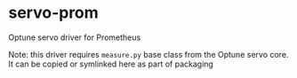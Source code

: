 # servo-prom
Optune servo driver for Prometheus

Note: this driver requires `measure.py` base class from the Optune servo core. It can be copied or symlinked here as part of packaging
